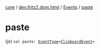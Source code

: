 [core](../../index.md) / [dev.fritz2.dom.html](../index.md) / [Events](index.md) / [paste](./paste.md)

# paste

(js) `val paste: `[`EventType`](../-event-type/index.md)`<`[`ClipboardEvent`](https://kotlinlang.org/api/latest/jvm/stdlib/org.w3c.dom.clipboard/-clipboard-event/index.html)`>`